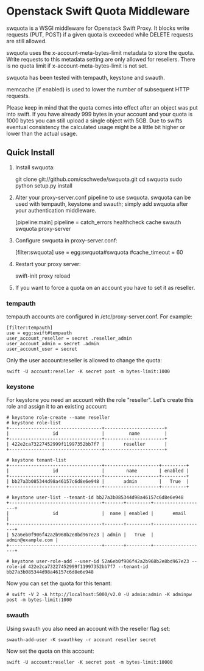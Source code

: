 Openstack Swift Quota Middleware
================================

swquota is a WSGI middleware for Openstack Swift Proxy. It blocks write
requests (PUT, POST) if a given quota is exceeded while DELETE requests
are still allowed.

swquota uses the x-account-meta-bytes-limit metadata to store the quota.
Write requests to this metadata setting are only allowed for resellers.
There is no quota limit if x-account-meta-bytes-limit is not set.

swquota has been tested with tempauth, keystone and swauth.

memcache (if enabled) is used to lower the number of subsequent HTTP requests.

Please keep in mind that the quota comes into effect after an object was put into swift.  If you have already 999 bytes in your account and your quota is 1000 bytes you can still 
upload a single object with 5GB. Due to swifts eventual consistency the calculated usage might be a little bit higher or lower than the actual usage. 


Quick Install
-------------

1) Install swquota:

    git clone git://github.com/cschwede/swquota.git
    cd swquota
    sudo python setup.py install

2) Alter your proxy-server.conf pipeline to use swquota. swquota can be used with tempauth, keystone and swauth; simply add swquota after your authentication middleware.

    [pipeline:main]
    pipeline = catch_errors healthcheck cache swauth swquota proxy-server
 
 
3) Configure swquota in proxy-server.conf:

    [filter:swquota]
    use = egg:swquota#swquota
    #cache_timeout = 60

4) Restart your proxy server: 

    swift-init proxy reload

5) If you want to force a quota on an account you have to set it as reseller.

### tempauth ###
tempauth accounts are configured in /etc/proxy-server.conf. For example:

	[filter:tempauth]
	use = egg:swift#tempauth
	user_account_reseller = secret .reseller_admin
	user_account_admin = secret .admin
	user_account_user = secret

Only the user account:reseller is allowed to change the quota:
	
	swift -U account:reseller -K secret post -m bytes-limit:1000 

### keystone ###
For keystone you need an account with the role "reseller". Let's create this role and assign it to an existing account:
	
	# keystone role-create --name reseller
	# keystone role-list
	+----------------------------------+----------------------+
	|                id                |         name         |
	+----------------------------------+----------------------+
	| 422e2ca73227452999f11997352bb7f7 |       reseller       |
	+----------------------------------+----------------------+
	
	# keystone tenant-list
	+----------------------------------+--------------------+---------+
	|                id                |        name        | enabled |
	+----------------------------------+--------------------+---------+
	| bb27a3b085344d98a46157c6d8e6e948 |       admin        |   True  |
	+----------------------------------+--------------------+---------+
	
	# keystone user-list --tenant-id bb27a3b085344d98a46157c6d8e6e948
	+----------------------------------+-------+---------+-------------------+
	|                id                |  name | enabled |       email       |
	+----------------------------------+-------+---------+-------------------+
	| 52a6eb0f906f42a2b968b2e8bd967e23 | admin |   True  | admin@example.com |
	+----------------------------------+-------+---------+-------------------+
	
	# keystone user-role-add --user-id 52a6eb0f906f42a2b968b2e8bd967e23 --role-id 422e2ca73227452999f11997352bb7f7 --tenant-id bb27a3b085344d98a46157c6d8e6e948

Now you can set the quota for this tenant:

	# swift -V 2 -A http://localhost:5000/v2.0 -U admin:admin -K adminpw post -m bytes-limit:1000

### swauth ###

Using swauth you also need an account with the reseller flag set: 

    swauth-add-user -K swauthkey -r account reseller secret

Now set the quota on this account:
    
    swift -U account:reseller -K secret post -m bytes-limit:10000
   
    